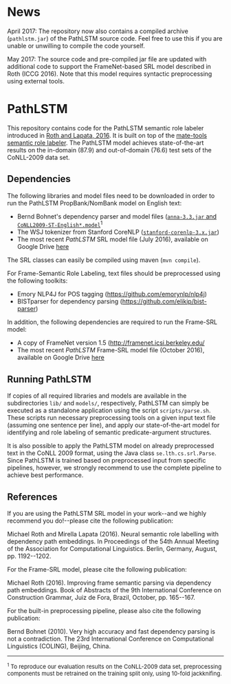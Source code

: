 # News

April 2017: The repository now also contains a compiled archive (`pathlstm.jar`) of the PathLSTM source code. Feel free to use this if you are unable or unwilling to compile the code yourself.

May 2017: The source code and pre-compiled jar file are updated with additional code to support the FrameNet-based SRL model described in Roth (ICCG 2016). Note that this model requires syntactic preprocessing using external tools.  

# PathLSTM 

This repository contains code for the PathLSTM semantic role labeler introduced in [Roth and Lapata, 2016][1]. It is built on top of the [mate-tools semantic role labeler][2]. The PathLSTM model achieves state-of-the-art results on the in-domain (87.9) and out-of-domain (76.6) test sets of the CoNLL-2009 data set.

## Dependencies

The following libraries and model files need to be downloaded in order to run the PathLSTM PropBank/NomBank model on English text:

 * Bernd Bohnet's dependency parser and model files ([`anna-3.3.jar` and `CoNLL2009-ST-English*.model`](http://code.google.com/p/mate-tools/downloads/)<sup>1</sup>
 * The WSJ tokenizer from Stanford CoreNLP ([`stanford-corenlp-3.x.jar`](http://nlp.stanford.edu/software/corenlp.shtml)) 
 * The most recent _PathLSTM_ SRL model file (July 2016), available on Google Drive [here][3] 

The SRL classes can easily be compiled using maven (`mvn compile`).

For Frame-Semantic Role Labeling, text files should be preprocessed using the following toolkits:

 * Emory NLP4J for POS tagging (https://github.com/emorynlp/nlp4j)
 * BISTparser for dependency parsing (https://github.com/elikip/bist-parser)
 
In addition, the following dependencies are required to run the Frame-SRL model:
 
 * A copy of FrameNet version 1.5 (http://framenet.icsi.berkeley.edu/
 * The most recent _PathLSTM_ Frame-SRL model file (October 2016), available on Google Drive [here][4]

## Running PathLSTM  

If copies of all required libraries and models are available in the subdirectories `lib/` and `models/`, respectively, PathLSTM can simply be executed as a standalone application using the script `scripts/parse.sh`. These scripts run necessary preprocessing tools on a given input text file (assuming one sentence per line), and apply our state-of-the-art model for identifying and role labeling of semantic predicate-argument structures.

It is also possible to apply the PathLSTM model on already preprocessed text in the CoNLL 2009 format, using the Java class `se.lth.cs.srl.Parse`. Since PathLSTM is trained based on preprocessed input from specific pipelines, however, we strongly recommend to use the complete pipeline to achieve best performance. 

## References

[1]: http://arxiv.org/abs/1605.07515 
[2]: http://code.google.com/p/mate-tools/
[3]: http://drive.google.com/uc?id=0B5aLxfs6OvZBYUk2b0hLZjNqY3c&export=download
[4]: http://drive.google.com/uc?id=0B5aLxfs6OvZBOXRCbGUtN2JLZlk&export=download

If you are using the PathLSTM SRL model in your work--and we highly recommend you do!--please cite the following publication:

Michael Roth and Mirella Lapata (2016). Neural semantic role labelling with dependency path embeddings. In Proceedings of the 54th Annual Meeting of the Association for Computational Linguistics. Berlin, Germany, August, pp. 1192--1202.

For the Frame-SRL model, please cite the following publication:

Michael Roth (2016). Improving frame semantic parsing via dependency path embeddings. Book of Abstracts of the 9th International Conference on Construction Grammar, Juiz de Fora, Brazil, October, pp. 165--167.

For the built-in preprocessing pipeline, please also cite the following publication: 

Bernd Bohnet (2010). Very high accuracy and fast dependency parsing is not a contradiction. The 23rd International Conference on Computational Linguistics (COLING), Beijing, China. 



<hr/>
<font size="-1"><sup>1</sup> To reproduce our evaluation results on the CoNLL-2009 data set, preprocessing components must be retrained on the training split only, using 10-fold jackknifing.</font> 
